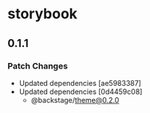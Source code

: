 # storybook

## 0.1.1
### Patch Changes

- Updated dependencies [ae5983387]
- Updated dependencies [0d4459c08]
  - @backstage/theme@0.2.0
